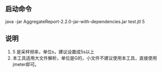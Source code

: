 
## 启动命令
java -jar AggregateReport-2.2.0-jar-with-dependencies.jar test.jtl 5

## 说明
1. 5 是采样频率，单位s，建议设置成5s以上
2. 本工具适用大文件解析，单位是G的，小文件不建议使用本工具，直接使用jmeter即可。